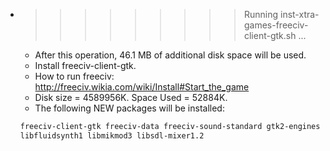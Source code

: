 * >>>>>>>>> Running inst-xtra-games-freeciv-client-gtk.sh ...
  * After this operation, 46.1 MB of additional disk space will be used.
  * Install freeciv-client-gtk.
  * How to run freeciv: http://freeciv.wikia.com/wiki/Install#Start_the_game
  * Disk size = 4589956K. Space Used = 52884K.
  * The following NEW packages will be installed:
  ```bash
  freeciv-client-gtk freeciv-data freeciv-sound-standard gtk2-engines-pixbuf
  libfluidsynth1 libmikmod3 libsdl-mixer1.2
  ```
